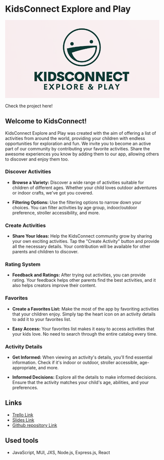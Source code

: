 # KidsConnect Explore and Play 

![KidsConnect Logo](/src/assets/logo2.png)

Check the project here!

## Welcome to KidsConnect!

KidsConnect Explore and Play was created with the aim of offering a list of activities from around the world, providing your children with endless opportunities for exploration and fun. We invite you to become an active part of our community by contributing your favorite activities. Share the awesome experiences you know by adding them to our app, allowing others to discover and enjoy them too.

### Discover Activities

- **Browse a Variety:** Discover a wide range of activities suitable for children of different ages. Whether your child loves outdoor adventures or indoor crafts, we've got you covered.

- **Filtering Options:** Use the filtering options to narrow down your choices. You can filter activities by age group, indoor/outdoor preference, stroller accessibility, and more.

### Create Activities

- **Share Your Ideas:** Help the KidsConnect community grow by sharing your own exciting activities. Tap the "Create Activity" button and provide all the necessary details. Your contribution will be available for other parents and children to discover.

### Rating System

- **Feedback and Ratings:** After trying out activities, you can provide rating. Your feedback helps other parents find the best activities, and it also helps creators improve their content.

### Favorites

- **Create a Favorites List:** Make the most of the app by favoriting activities that your children enjoy. Simply tap the heart icon on an activity details to add it to your favorites list.

- **Easy Access:** Your favorites list makes it easy to access activities that your kids love. No need to search through the entire catalog every time.

### Activity Details

- **Get Informed:** When viewing an activity's details, you'll find essential information. Check if it's indoor or outdoor, stroller accessible, age-appropriate, and more.

- **Informed Decisions:** Explore all the details to make informed decisions. Ensure that the activity matches your child's age, abilities, and your preferences.

## Links
- [Trello Link](https://trello.com/b/Dg8I4y1C/kidsconnect-explore-play)
- [Slides Link](https://docs.google.com/presentation/d/1C7RCGNCp4GQ2grcZDPDyAW-VRrIWoDHnQsYQmK-a3Lw/edit#slide=id.g27ded414c22_0_1)
- [Github repository Link](https://github.com/Ironhack-Final-Project-KidsApp) 

## Used tools
- JavaScript, MUI, JXS, Node.js, Express.js, React